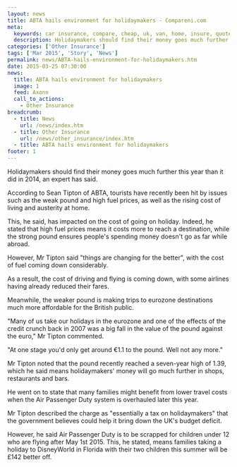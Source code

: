 ```yaml
---
layout: news
title: ABTA hails environment for holidaymakers - Compareni.com
meta:
  keywords: car insurance, compare, cheap, uk, van, home, insure, quotes, online, comparison, bike, loans, life
  description: Holidaymakers should find their money goes much further this year than it did in 2014, an expert has said
categories: ['Other Insurance']
tags: ['Mar 2015', 'Story', 'News']
permalink: news/ABTA-hails-environment-for-holidaymakers.htm
date: 2015-03-25 07:30:00
news:
  title: ABTA hails environment for holidaymakers
  image: 1
  feed: Axonn
  call_to_actions:
    - Other Insurance
breadcrumb:
  - title: News
    url: /news/index.htm
  - title: Other Insurance
    url: /news/other_insurance/index.htm
  - title: ABTA hails environment for holidaymakers
footer: 1
---
```


Holidaymakers should find their money goes much further this year than it did in 2014, an expert has said.

According to Sean Tipton of ABTA, tourists have recently been hit by issues such as the weak pound and high fuel prices, as well as the rising cost of living and austerity at home.

This, he said, has impacted on the cost of going on holiday. Indeed, he stated that high fuel prices means it costs more to reach a destination, while the strong pound ensures people&#39;s spending money doesn&#39;t go as far while abroad.

However, Mr Tipton said &quot;things are changing for the better&quot;, with the cost of fuel coming down considerably.

As a result, the cost of driving and flying is coming down, with some airlines having already reduced their fares.

Meanwhile, the weaker pound is making trips to eurozone destinations much more affordable for the British public.

&quot;Many of us take our holidays in the eurozone and one of the effects of the credit crunch back in 2007 was a big fall in the value of the pound against the euro,&quot; Mr Tipton commented.

&quot;At one stage you&#39;d only get around &euro;1.1 to the pound. Well not any more.&quot;

Mr Tipton noted that the pound recently reached a seven-year high of 1.39, which he said means holidaymakers&#39; money will go much further in shops, restaurants and bars.

He went on to state that many families might benefit from lower travel costs when the Air Passenger Duty system is overhauled later this year.

Mr Tipton described the charge as &quot;essentially a tax on holidaymakers&quot; that the government believes could help it bring down the UK&#39;s budget deficit.

However, he said Air Passenger Duty is to be scrapped for children under 12 who are flying after May 1st 2015. This, he stated, means families taking a holiday to DisneyWorld in Florida with their two children this summer will be &pound;142 better off.

